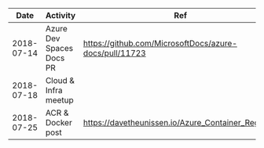 Date | Activity | Ref
--- | --- | ---
2018-07-14  | Azure Dev Spaces Docs PR | https://github.com/MicrosoftDocs/azure-docs/pull/11723 
2018-07-18  | Cloud & Infra meetup |
2018-07-25  | ACR & Docker post | https://davetheunissen.io/Azure_Container_Registry/

